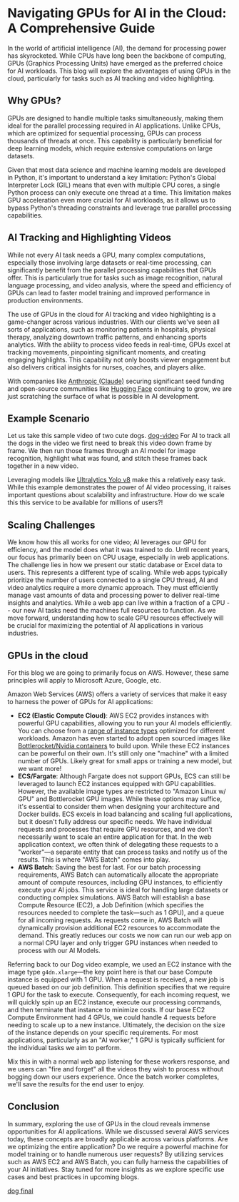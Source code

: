 # Navigating GPUs for AI in the Cloud: A Comprehensive Guide

In the world of artificial intelligence (AI), the demand for processing power has skyrocketed. While CPUs have long been the backbone of computing, GPUs (Graphics Processing Units) have emerged as the preferred choice for AI workloads. This blog will explore the advantages of using GPUs in the cloud, particularly for tasks such as AI tracking and video highlighting.

## Why GPUs?

GPUs are designed to handle multiple tasks simultaneously, making them ideal for the parallel processing required in AI applications. Unlike CPUs, which are optimized for sequential processing, GPUs can process thousands of threads at once. This capability is particularly beneficial for deep learning models, which require extensive computations on large datasets.

Given that most data science and machine learning models are developed in Python, it's important to understand a key limitation: Python's Global Interpreter Lock (GIL) means that even with multiple CPU cores, a single Python process can only execute one thread at a time. This limitation makes GPU acceleration even more crucial for AI workloads, as it allows us to bypass Python's threading constraints and leverage true parallel processing capabilities.

## AI Tracking and Highlighting Videos

While not every AI task needs a GPU, many complex computations, especially those involving large datasets or real-time processing, can significantly benefit from the parallel processing capabilities that GPUs offer. This is particularly true for tasks such as image recognition, natural language processing, and video analysis, where the speed and efficiency of GPUs can lead to faster model training and improved performance in production environments.

The use of GPUs in the cloud for AI tracking and video highlighting is a game-changer across various industries. With our clients we've seen all sorts of applications, such as monitoring patients in hospitals, physical therapy, analyzing downtown traffic patterns, and enhancing sports analytics. With the ability to process video feeds in real-time, GPUs excel at tracking movements, pinpointing significant moments, and creating engaging highlights. This capability not only boosts viewer engagement but also delivers critical insights for nurses, coaches, and players alike.

With companies like [Anthropic (Claude)](https://www.anthropic.com/news/anthropic-raises-series-e-at-usd61-5b-post-money-valuation) securing significant seed funding and open-source communities like [Hugging Face](https://huggingface.co/) continuing to grow, we are just scratching the surface of what is possible in AI development.

## Example Scenario

Let us take this sample video of two cute dogs.
[dog-video](./dog-video)
For AI to track all the dogs in the video we first need to break this video down frame by frame.
We then run those frames through an AI model for image recognition, highlight what was found, and stitch these frames back together in a new video.

Leveraging models like [Ultralytics Yolo v8](https://docs.ultralytics.com/models/yolov8/) make this a relatively easy task.
While this example demonstrates the power of AI video processing, it raises important questions about scalability and infrastructure.
How do we scale this this service to be available for millions of users?!

## Scaling Challenges

We know how this all works for one video; AI leverages our GPU for efficiency, and the model does what it was trained to do. Until recent years, our focus has primarily been on CPU usage, especially in web applications. The challenge lies in how we present our static database or Excel data to users. This represents a different type of scaling. While web apps typically prioritize the number of users connected to a single CPU thread, AI and video analytics require a more dynamic approach. They must efficiently manage vast amounts of data and processing power to deliver real-time insights and analytics. While a web app can live within a fraction of a CPU -- our new AI tasks need the machines full resources to function. As we move forward, understanding how to scale GPU resources effectively will be crucial for maximizing the potential of AI applications in various industries.

## GPUs in the cloud

For this blog we are going to primarily focus on AWS. However, these same principles will apply to Microsoft Azure, Google, etc.

Amazon Web Services (AWS) offers a variety of services that make it easy to harness the power of GPUs for AI applications:

- **EC2 (Elastic Compute Cloud)**: AWS EC2 provides instances with powerful GPU capabilities, allowing you to run your AI models efficiently. You can choose from a [range of instance types](https://docs.aws.amazon.com/dlami/latest/devguide/gpu.html) optimized for different workloads. Amazon has even started to adopt open sourced images like [Bottlerocket/Nvidia containers](https://aws.amazon.com/blogs/containers/bottlerocket-support-for-nvidia-gpus/) to build upon. While these EC2 instances can be powerful on their own. It's still only one "machine" with a limited number of GPUs. Likely great for small apps or training a new model, but we want more!
- **ECS/Fargate**: Although Fargate does not support GPUs, ECS can still be leveraged to launch EC2 instances equipped with GPU capabilities. However, the available image types are restricted to "Amazon Linux w/ GPU" and Bottlerocket GPU images. While these options may suffice, it's essential to consider them when designing your architecture and Docker builds. ECS excels in load balancing and scaling full applications, but it doesn't fully address our specific needs. We have individual requests and processes that require GPU resources, and we don't necessarily want to scale an entire application for that. In the web application context, we often think of delegating these requests to a "worker"—a separate entity that can process tasks and notify us of the results. This is where "AWS Batch" comes into play.
- **AWS Batch**: Saving the best for last. For our batch processing requirements, AWS Batch can automatically allocate the appropriate amount of compute resources, including GPU instances, to efficiently execute your AI jobs. This service is ideal for handling large datasets or conducting complex simulations. AWS Batch will establish a base Compute Resource (EC2), a Job Definition (which specifies the resources needed to complete the task—such as 1 GPU), and a queue for all incoming requests. As requests come in, AWS Batch will dynamically provision additional EC2 resources to accommodate the demand. This greatly reduces our costs we now can run our web app on a normal CPU layer and only trigger GPU instances when needed to process with our AI Models.

Referring back to our Dog video example, we used an EC2 instance with the image type `g4dn.xlarge`—the key point here is that our base Compute instance is equipped with 1 GPU. When a request is received, a new job is queued based on our job definition. This definition specifies that we require 1 GPU for the task to execute. Consequently, for each incoming request, we will quickly spin up an EC2 instance, execute our processing commands, and then terminate that instance to minimize costs. If our base EC2 Compute Environment had 4 GPUs, we could handle 4 requests before needing to scale up to a new instance. Ultimately, the decision on the size of the instance depends on your specific requirements. For most applications, particularly as an "AI worker," 1 GPU is typically sufficient for the individual tasks we aim to perform.

Mix this in with a normal web app listening for these workers response, and we users can "fire and forget" all the videos they wish to process without bogging down our users experience. Once the batch worker completes, we'll save the results for the end user to enjoy.

## Conclusion

In summary, exploring the use of GPUs in the cloud reveals immense opportunities for AI applications. While we discussed several AWS services today, these concepts are broadly applicable across various platforms. Are we optimizing the entire application? Do we require a powerful machine for model training or to handle numerous user requests? By utilizing services such as AWS EC2 and AWS Batch, you can fully harness the capabilities of your AI initiatives. Stay tuned for more insights as we explore specific use cases and best practices in upcoming blogs.

[dog final](./)
